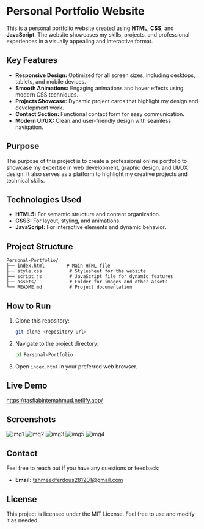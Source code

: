 # Personal Portfolio Website

This is a personal portfolio website created using **HTML**, **CSS**, and **JavaScript**. The website showcases my skills, projects, and professional experiences in a visually appealing and interactive format.

## Key Features

- **Responsive Design:** Optimized for all screen sizes, including desktops, tablets, and mobile devices.
- **Smooth Animations:** Engaging animations and hover effects using modern CSS techniques.
- **Projects Showcase:** Dynamic project cards that highlight my design and development work.
- **Contact Section:** Functional contact form for easy communication.
- **Modern UI/UX:** Clean and user-friendly design with seamless navigation.

## Purpose

The purpose of this project is to create a professional online portfolio to showcase my expertise in web development, graphic design, and UI/UX design. It also serves as a platform to highlight my creative projects and technical skills.

## Technologies Used

- **HTML5:** For semantic structure and content organization.
- **CSS3:** For layout, styling, and animations.
- **JavaScript:** For interactive elements and dynamic behavior.

## Project Structure

```
Personal-Portfolio/
├── index.html        # Main HTML file
├── style.css          # Stylesheet for the website
├── script.js          # JavaScript file for dynamic features
├── assets/            # Folder for images and other assets
└── README.md          # Project documentation
```

## How to Run

1. Clone this repository:
   ```bash
   git clone <repository-url>
   ```
2. Navigate to the project directory:
   ```bash
   cd Personal-Portfolio
   ```
3. Open `index.html` in your preferred web browser.

## Live Demo
https://tasfiabintemahmud.netlify.app/

## Screenshots
![img1](https://github.com/user-attachments/assets/fac3161a-ce36-417a-8970-d3ea7f483834)
![img2](https://github.com/user-attachments/assets/99b0e3d4-981e-480e-a4ce-e78589c569b4)
![img3](https://github.com/user-attachments/assets/43ce2d4c-9e85-4808-9823-5f8a6ea51423)
![img5](https://github.com/user-attachments/assets/9e7cb10a-0109-4b7b-96ee-b9995a62cf07)
![img4](https://github.com/user-attachments/assets/cdf45fe1-720b-4277-a6e5-a10feb246d87)

## Contact
Feel free to reach out if you have any questions or feedback:
- **Email:** tahmeedferdous281201@gmail.com

## License
This project is licensed under the MIT License. Feel free to use and modify it as needed.
